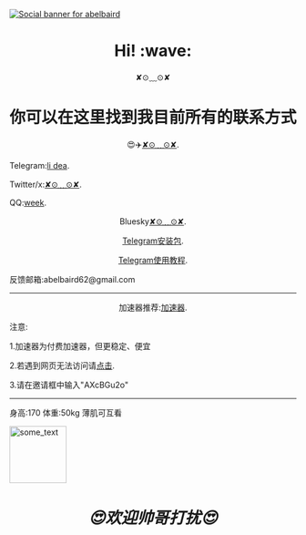 [![Social banner for
abelbaird](https://github.com/abelbaird/medium/blob/main/svg-gobbler.svg)](https://github.com/abelbaird/abelbaird/blob/main/README.md)
<h1 align='center'> Hi! :wave:</h1>
<p align='center'>
✘⊙﹏⊙✘
</p>
<h1 align='center'>你可以在这里找到我目前所有的联系方式</h1>
<p align='center'>😍✈️<a href="#">✘⊙﹏⊙✘</a>.</p>
<p align='center1'>Telegram:<a href="https://t.me/PJP2064860">li dea</a>.</p>

<p align='center1'>Twitter/x:<a href="https://x.com/beiji1328?t=NCKYbPgmCFOMcjlPuX6iSQ&s=09">✘⊙﹏⊙✘</a>.</p>
<p align='center1'>QQ:<a href="https://qm.qq.com/q/8vicAZQHkc">week</a>.</p>
<p align='center'>Bluesky<a href="https://bsky.app/profile/lidear.bsky.social">✘⊙﹏⊙✘</a>.</p>
<p align='center'><a href="https://telegram.org/android">Telegram安装包</a>.</p>
<p align='center'><a href="https://github.com/abelbaird/Telegram/blob/main/README.md">Telegram使用教程</a>.</p>
<p>反馈邮箱:abelbaird62@gmail.com</p>
<hr>
<p align='center'>加速器推荐:<a href="https://512.jsy.lol/#/register?code=AXcBGu2o">加速器</a>.</p></hr>
<p align='center1'>注意:</p>
<p>1.加速器为付费加速器，但更稳定、便宜</p>
<p>2.若遇到网页无法访问请<a href="https://xn--kbtz0ztjtvlp.com/">点击</a>.</P>
<p>3.请在邀请框中输入"AXcBGu2o"</p>
<hr></hr>
<p>身高:170   体重:50kg
薄肌可互看</p>
<img src="https://github.com/abelbaird/medium/blob/main/1721569577419.jpg" alt="some_text" width="100" height="100">


<h1 align='center'><i>😍欢迎帅哥打扰😍</i></h1>				<br>
					
